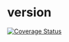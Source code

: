 # version
[![Coverage Status](https://coveralls.io/repos/github/brotherlogic/version/badge.svg)](https://coveralls.io/github/brotherlogic/version)
